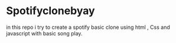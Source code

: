 # Spotifyclonebyay
in this repo i try to create a spotify basic clone using html , Css and javascript with basic song play.
